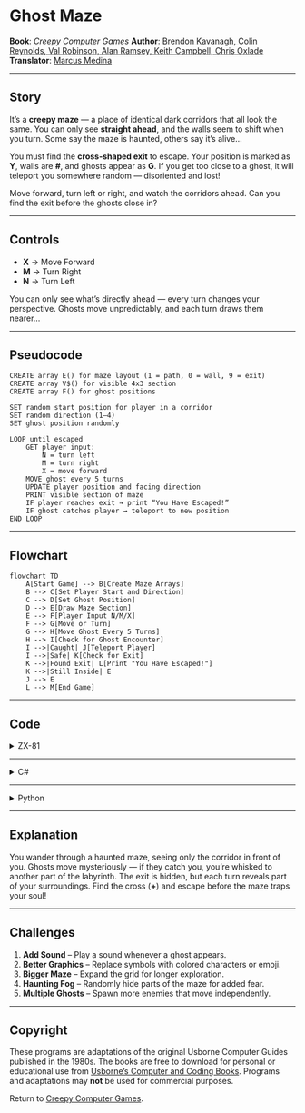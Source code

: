 # Ghost Maze

**Book**: _Creepy Computer Games_
**Author**: [Brendon Kavanagh, Colin Reynolds, Val Robinson, Alan Ramsey, Keith Campbell, Chris Oxlade](https://github.com/marcusjobb/UsborneBooks)
**Translator**: [Marcus Medina](http://marcusmedina.pro)

---

## Story

It’s a **creepy maze** — a place of identical dark corridors that all look the same.
You can only see **straight ahead**, and the walls seem to shift when you turn.
Some say the maze is haunted, others say it’s alive…

You must find the **cross-shaped exit** to escape.
Your position is marked as **Y**, walls are **#**, and ghosts appear as **G**.
If you get too close to a ghost, it will teleport you somewhere random — disoriented and lost!

Move forward, turn left or right, and watch the corridors ahead.
Can you find the exit before the ghosts close in?

---

## Controls

- **X** → Move Forward
- **M** → Turn Right
- **N** → Turn Left

You can only see what’s directly ahead — every turn changes your perspective.
Ghosts move unpredictably, and each turn draws them nearer...

---

## Pseudocode

```plaintext
CREATE array E() for maze layout (1 = path, 0 = wall, 9 = exit)
CREATE array V$() for visible 4x3 section
CREATE array F() for ghost positions

SET random start position for player in a corridor
SET random direction (1–4)
SET ghost position randomly

LOOP until escaped
    GET player input:
        N = turn left
        M = turn right
        X = move forward
    MOVE ghost every 5 turns
    UPDATE player position and facing direction
    PRINT visible section of maze
    IF player reaches exit → print “You Have Escaped!”
    IF ghost catches player → teleport to new position
END LOOP
```

---

## Flowchart

```mermaid
flowchart TD
    A[Start Game] --> B[Create Maze Arrays]
    B --> C[Set Player Start and Direction]
    C --> D[Set Ghost Position]
    D --> E[Draw Maze Section]
    E --> F[Player Input N/M/X]
    F --> G[Move or Turn]
    G --> H[Move Ghost Every 5 Turns]
    H --> I[Check for Ghost Encounter]
    I -->|Caught| J[Teleport Player]
    I -->|Safe| K[Check for Exit]
    K -->|Found Exit| L[Print "You Have Escaped!"]
    K -->|Still Inside| E
    J --> E
    L --> M[End Game]
```

---

## Code

<details>
<summary>ZX-81</summary>

```basic
10 DIM E(70)
20 DIM V$(4,3)
30 DIM F(3)
40 LET W$=""
50 LET W$=W$+"0000000000"
60 LET W$=W$+"0111100110"
70 LET W$=W$+"0010111000"
80 LET W$=W$+"0110100110"
90 LET W$=W$+"0011111000"
100 LET W$=W$+"0000000900"
120 FOR I=1 TO 70
130 LET E(I)=VAL(MID$(W$,I,1))
140 NEXT I
150 LET S=-1
160 LET H=0
170 LET X=INT(RND*50)+10
180 IF E(X)<1 THEN GOTO 170
190 GOSUB 860
200 LET D=INT(RND*4)+1
210 IF X+10 OR X=G-10 THEN GOTO 170
220 IF X+1 OR X=G-1 THEN GOTO 170
230 LET H=H+1
240 IF H=5 THEN GOSUB 860
250 GOSUB 390
260 LET A$=INKEY$
270 IF A$="" THEN GOTO 260
280 IF A$="M" THEN LET D=D+1
290 IF A$="N" THEN LET D=D-1
300 IF D=5 THEN LET D=1
310 IF D=0 THEN LET D=4
320 IF A$="X" THEN GOTO 330
330 IF D=1 AND E(X-10)>0 THEN LET X=X-10
340 IF D=3 AND E(X+10)>0 THEN LET X=X+10
350 IF D=2 AND E(X+1)>0 THEN LET X=X+1
360 IF D=4 AND E(X-1)>0 THEN LET X=X-1
370 IF E(X)=9 THEN GOTO 930
380 GOTO 210
390 FOR I=1 TO 4
400 LET T=I-1
410 GOTO 380+40*T
420 LET F(1)=X-10+T
430 LET F(2)=X-10
440 LET F(3)=X-10-T
450 GOTO 570
460 LET F(1)=X+10+T
470 LET F(2)=X+10
480 LET F(3)=X+10-T
490 GOTO 570
500 LET F(1)=X-T
510 LET F(2)=X
520 LET F(3)=X+T
530 GOTO 570
540 LET F(1)=X-T
550 LET F(2)=X-T
560 LET F(3)=X-T
570 FOR J=1 TO 3
580 IF F(J)<1 OR F(J)>69 THEN GOTO 640
590 IF E(F(J))=0 THEN LET V$(I,J)="#"
600 IF E(F(J))=1 THEN LET V$(I,J)="="
610 IF E(F(J))=9 THEN LET V$(I,J)="+"
620 IF E(F(J))=2 THEN LET V$(I,J)="G"
630 NEXT J
640 NEXT I
650 LET V$(1,2)="Y"
660 CLS
670 PRINT
680 PRINT "**** GHOST MAZE ****"
690 PRINT
700 PRINT "FORWARD X"
710 PRINT "TURN RIGHT M"
720 PRINT "TURN LEFT N"
730 FOR I=1 TO 5
740 PRINT
750 NEXT I
760 FOR I=4 TO 1 STEP -1
770 LET P$=""
780 FOR J=3 TO 1 STEP -1
790 LET P$=P$+V$(I,J)
800 NEXT J
810 PRINT TAB(7);P$
820 NEXT I
830 RETURN
840 LET V$(I,J)="#"
850 LET E(G)=1
860 LET G=INT(RND*50)+10
870 IF E(G)<1 THEN GOTO 870
880 LET E(G)=2
890 LET H=0
900 LET S=0
910 RETURN
920 PRINT "YOU HAVE ESCAPED"
930 PRINT "IN ";S*5+H;" MOVES"
940 STOP
```

</details>

---

<details>
<summary>C#</summary>

```csharp
using System;
using System.Threading;

class GhostMaze
{
    static int[,] maze;
    static (int x, int y) player;
    static (int x, int y) ghost;
    static int direction; // 0=N, 1=E, 2=S, 3=W
    static int steps;
    static Random rnd = new Random();

    static void Main()
    {
        GenerateMaze();
        direction = rnd.Next(0, 4);
        player = (rnd.Next(1, 6), rnd.Next(1, 6));
        ghost = (rnd.Next(1, 6), rnd.Next(1, 6));
        while (maze[player.x, player.y] != 1)
            player = (rnd.Next(1, 6), rnd.Next(1, 6));

        while (true)
        {
            Console.Clear();
            DrawView();
            Console.WriteLine("\nMove: X=Forward, N=Left, M=Right");
            Console.WriteLine($"Steps: {steps}");

            if (maze[player.x, player.y] == 9)
            {
                Console.WriteLine("\nYOU HAVE ESCAPED!");
                return;
            }

            if (player == ghost)
            {
                Console.WriteLine("\nA ghost caught you! Teleporting...");
                Thread.Sleep(1000);
                player = (rnd.Next(1, 6), rnd.Next(1, 6));
            }

            var key = Console.ReadKey(true).Key;
            if (key == ConsoleKey.N) direction = (direction + 3) % 4;
            if (key == ConsoleKey.M) direction = (direction + 1) % 4;
            if (key == ConsoleKey.X) MovePlayer();

            if (steps % 5 == 0) MoveGhost();
            steps++;
        }
    }

    static void GenerateMaze()
    {
        int[,] map = {
            {0,0,0,0,0,0,0},
            {0,1,1,1,1,0,0},
            {0,0,1,0,1,1,0},
            {0,1,1,1,0,1,0},
            {0,0,1,1,1,1,0},
            {0,0,0,0,0,9,0},
            {0,0,0,0,0,0,0},
        };
        maze = map;
    }

    static void MovePlayer()
    {
        var (x, y) = player;
        (int dx, int dy) = direction switch
        {
            0 => (-1, 0),
            1 => (0, 1),
            2 => (1, 0),
            3 => (0, -1),
            _ => (0, 0)
        };

        int nx = x + dx, ny = y + dy;
        if (maze[nx, ny] != 0)
            player = (nx, ny);
    }

    static void MoveGhost()
    {
        int dx = Math.Sign(player.x - ghost.x);
        int dy = Math.Sign(player.y - ghost.y);
        if (maze[ghost.x + dx, ghost.y + dy] != 0)
        {
            ghost.x += dx;
            ghost.y += dy;
        }
    }

    static void DrawView()
    {
        for (int i = 1; i < 6; i++)
        {
            for (int j = 1; j < 6; j++)
            {
                char c = maze[i, j] switch
                {
                    0 => '#',
                    1 => ' ',
                    9 => '+',
                    _ => '?'
                };
                if (i == player.x && j == player.y) c = 'Y';
                if (i == ghost.x && j == ghost.y) c = 'G';
                Console.Write(c);
            }
            Console.WriteLine();
        }
    }
}
```

</details>

---

<details>
<summary>Python</summary>

```python
import random, os, time, msvcrt

def ghost_maze():
    maze = [
        [0,0,0,0,0,0,0],
        [0,1,1,1,1,0,0],
        [0,0,1,0,1,1,0],
        [0,1,1,1,0,1,0],
        [0,0,1,1,1,1,0],
        [0,0,0,0,0,9,0],
        [0,0,0,0,0,0,0],
    ]
    player = [1,1]
    ghost = [4,3]
    direction = random.randint(0,3)
    steps = 0

    while True:
        os.system("cls" if os.name=="nt" else "clear")
        print(f"Steps: {steps}\n")
        for i in range(1,6):
            line = ""
            for j in range(1,6):
                ch = "#" if maze[i][j]==0 else " "
                if maze[i][j]==9: ch="+"
                if [i,j]==player: ch="Y"
                if [i,j]==ghost: ch="G"
                line += ch
            print(line)

        if maze[player[0]][player[1]] == 9:
            print("\nYOU HAVE ESCAPED!")
            break
        if player == ghost:
            print("\nA ghost caught you! Teleporting...")
            player = [random.randint(1,5), random.randint(1,5)]
            time.sleep(1)

        if msvcrt.kbhit():
            key = msvcrt.getwch().upper()
            if key == "N": direction = (direction - 1) % 4
            elif key == "M": direction = (direction + 1) % 4
            elif key == "X":
                moves = [(-1,0),(0,1),(1,0),(0,-1)]
                dr,dc = moves[direction]
                nr,nc = player[0]+dr, player[1]+dc
                if maze[nr][nc] != 0:
                    player = [nr,nc]

        if steps % 5 == 0:
            dr = (player[0]>ghost[0]) - (player[0]<ghost[0])
            dc = (player[1]>ghost[1]) - (player[1]<ghost[1])
            if maze[ghost[0]+dr][ghost[1]+dc] != 0:
                ghost[0]+=dr; ghost[1]+=dc

        steps += 1
        time.sleep(0.2)

if __name__ == "__main__":
    ghost_maze()
```

</details>

---

## Explanation

You wander through a haunted maze, seeing only the corridor in front of you.
Ghosts move mysteriously — if they catch you, you’re whisked to another part of the labyrinth.
The exit is hidden, but each turn reveals part of your surroundings.
Find the cross (**+**) and escape before the maze traps your soul!

---

## Challenges

1. **Add Sound** – Play a sound whenever a ghost appears.
2. **Better Graphics** – Replace symbols with colored characters or emoji.
3. **Bigger Maze** – Expand the grid for longer exploration.
4. **Haunting Fog** – Randomly hide parts of the maze for added fear.
5. **Multiple Ghosts** – Spawn more enemies that move independently.

---

## Copyright

These programs are adaptations of the original Usborne Computer Guides published in the 1980s.
The books are free to download for personal or educational use from
[Usborne’s Computer and Coding Books](https://usborne.com/row/books/computer-and-coding-books).
Programs and adaptations may **not** be used for commercial purposes.

Return to [Creepy Computer Games](./readme.md).

